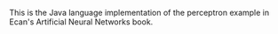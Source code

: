 This is the Java language implementation of the perceptron example in Ecan's Artificial Neural Networks book.
